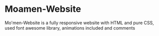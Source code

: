 # Moamen-Website
Mo'men-Website is a fully responsive website with HTML and pure CSS, used font awesome library, animations included and comments
